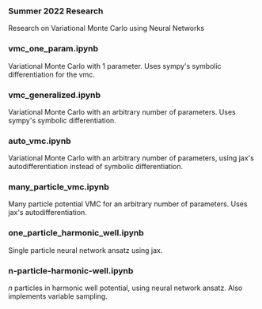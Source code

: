 ### Summer 2022 Research
Research on Variational Monte Carlo using Neural Networks

### vmc_one_param.ipynb
Variational Monte Carlo with 1 parameter. Uses sympy's symbolic differentiation for the vmc.
### vmc_generalized.ipynb
Variational Monte Carlo with an arbitrary number of parameters. Uses sympy's symbolic differentiation.
### auto_vmc.ipynb
Variational Monte Carlo with an arbitrary number of parameters, using jax's autodifferentiation instead of symbolic differentiation.
### many_particle_vmc.ipynb
Many particle potential VMC for an arbitrary number of parameters. Uses jax's autodifferentiation.

### one_particle_harmonic_well.ipynb
Single particle neural network ansatz using jax.

### n-particle-harmonic-well.ipynb
$n$ particles in harmonic well potential, using neural network ansatz. Also implements variable sampling.